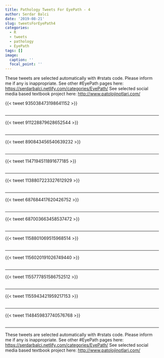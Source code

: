 ```yaml
---
title: Pathology Tweets For EyePath - 4
author: Serdar Balci
date: '2019-08-21'
slug: tweetsForEyePath4
categories:
  - R
  - tweets
  - pathology
  - EyePath
tags: []
image:
  caption: ''
  focal_point: ''
---
```



These tweets are selected automatically with #rstats code. Please inform me if any is inappropriate.
See other #EyePath pages here: https://serdarbalci.netlify.com/categories/EyePath/ 
See selected social media based textbook project here: http://www.patolojinotlari.com/

{{< tweet 935038473198641152 >}}
<br>
<br>
<hr>
{{< tweet 911228879628652544 >}}
<br>
<br>
<hr>
{{< tweet 890843456540639232 >}}
<br>
<br>
<hr>
{{< tweet 1147194511891677185 >}}
<br>
<br>
<hr>
{{< tweet 1138807223327612929 >}}
<br>
<br>
<hr>
{{< tweet 687684417620426752 >}}
<br>
<br>
<hr>
{{< tweet 687003663458537472 >}}
<br>
<br>
<hr>
{{< tweet 1158801069515968514 >}}
<br>
<br>
<hr>
{{< tweet 1156020191026749440 >}}
<br>
<br>
<hr>
{{< tweet 1155777851586752512 >}}
<br>
<br>
<hr>
{{< tweet 1155943421959217153 >}}
<br>
<br>
<hr>
{{< tweet 1148459837740576768 >}}
<br>
<br>
<hr>


These tweets are selected automatically with #rstats code. Please inform me if any is inappropriate.
See other #EyePath pages here: https://serdarbalci.netlify.com/categories/EyePath/ 
See selected social media based textbook project here: http://www.patolojinotlari.com/
